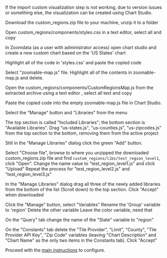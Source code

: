 If the import custom visualization step is not working, due to version issues or something else, the visualization can be created using Chart Studio.

Download the custom_regions.zip file to your machine, unzip it to a folder

Open custom_regions/components/styles.css in a text editor, select all and copy

In Zoomdata (as a user with administrator access) open chart studio and create a new custom chart based on the 'US States' chart

Highlight all of the code in 'styles.css' and paste the copied code

Select "zoomable-map.js" file.  Highlight all of the contents in zoomable-map.js and delete.

Open the custom_regions/components/CustomRegionsMap.js from the extracted archive using a text editor , select all text and copy

Paste the copied code into the empty zoomable-map.js file in Chart Studio.


Select the "Manage" button and "Libraries" from the menu

The top section is called "Included Libraries"; the bottom section is "Available Libraries".  Drag "us-states.js", "us-counties.js", "us-zipcodes.js" from the top section to the bottom, removing them from the active project

Still in the "Manage Libraries" dialog click the green "Add" button.  

Select "Choose file", browse to where you unzipped the downloaded custom_regions.zip file and find `custom_regions/libs/test_region_level1`, click "Open".  Change the name value to "test_region_level1.js" and click "Upload"
Repeat the process for "test_region_level2.js" and "test_region_level3.js"

In the "Manage Libraries" dialog drag all three of the newly added libraries from the bottom of the list (Scroll down) to the top section.  Click "Accept" when downloaded

Click the "Manage" button, select "Variables"
Rename the 'Group' variable to 'region'
Delete the other variable
Leave the color variable, need that

On the "Query" tab change the name of the "State" variable to "region"

On the "Constants" tab delete the "Tile Provider", "Limit", "County", "Tile Provider API Key", "Zip Code" variables (leaving "Chart Description" and "Chart Name" as the only two items in the Constants tab).  Click "Accept"





Proceed with the [main instructions](./Home.md) to configure.
